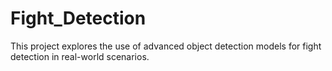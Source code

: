 # Fight_Detection
 This project explores the use of advanced object detection models for fight detection in real-world scenarios.
